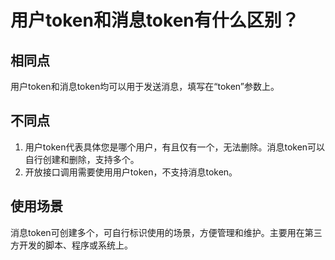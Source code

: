 # 用户token和消息token有什么区别？

## 相同点
用户token和消息token均可以用于发送消息，填写在“token”参数上。

## 不同点
1. 用户token代表具体您是哪个用户，有且仅有一个，无法删除。消息token可以自行创建和删除，支持多个。
2. 开放接口调用需要使用用户token，不支持消息token。

## 使用场景
消息token可创建多个，可自行标识使用的场景，方便管理和维护。主要用在第三方开发的脚本、程序或系统上。